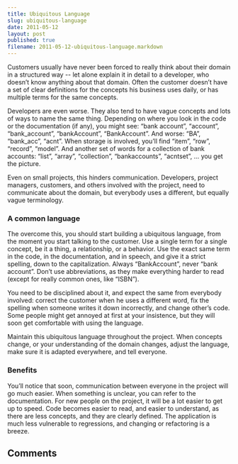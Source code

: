 ```yaml
---
title: Ubiquitous Language
slug: ubiquitous-language
date: 2011-05-12
layout: post
published: true
filename: 2011-05-12-ubiquitous-language.markdown
---
```

<!-- *********************************************************************
**                                                                      **
** To add a comment, scroll to the bottom and use the comment template. **
** Then save the file and send me a pull request.                       **
**                                                                      **
***********************************************************************-->

Customers usually have never been forced to really think about their domain in a structured way -- let alone explain it in detail to a developer, who doesn’t know anything about that domain. Often the customer doesn’t have a set of clear definitions for the concepts his business uses daily, or has multiple terms for the same concepts.

Developers are even worse. They also tend to have vague concepts and lots of ways to name the same thing. Depending on where you look in the code or the documentation (if any), you might see: “bank account”, “account”, “bank_account”, “bankAccount”, “BankAccount”. And worse: “BA”, “bank_acc”, “acnt”. When storage is involved, you’ll find “item”, “row”, “record”, “model”. And another set of words for a collection of bank accounts: “list”, “array”, “collection”, “bankaccounts”, “acntset”, … you get the picture.

Even on small projects, this hinders communication. Developers, project managers, customers, and others involved with the project, need to communicate about the domain, but everybody uses a different, but equally vague terminology.

### A common language

The overcome this, you should start building a ubiquitous language, from the moment you start talking to the customer. Use a single term for a single concept, be it a thing, a relationship, or a behavior. Use the exact same term in the code, in the documentation, and in speech, and give it a strict spelling, down to the capitalization. Always “BankAccount”, never “bank account”. Don’t use abbreviations, as they make everything harder to read (except for really common ones, like “ISBN”).

You need to be disciplined about it, and expect the same from everybody involved: correct the customer when he uses a different word, fix the spelling when someone writes it down incorrectly, and change other’s code. Some people might get annoyed at first at your insistence, but they will soon get comfortable with using the language.

Maintain this ubiquitous language throughout the project. When concepts change, or your understanding of the domain changes, adjust the language, make sure it is adapted everywhere, and tell everyone.

### Benefits

You’ll notice that soon, communication between everyone in the project will go much easier. When something is unclear, you can refer to the documentation. For new people on the project, it will be a lot easier to get up to speed. Code becomes easier to read, and easier to understand, as there are less concepts, and they are clearly defined. The application is much less vulnerable to regressions, and changing or refactoring is a breeze.


## Comments

<!-- To add a comment, copy this template:

### YOUR NAME - YYY/MM/DD
YOUR COMMENT TEXT HERE....

-->